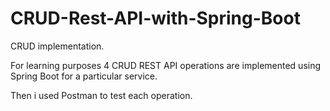 # CRUD-Rest-API-with-Spring-Boot
CRUD implementation.

For learning purposes 4 CRUD REST API operations are implemented using Spring Boot for a particular service.

Then i used Postman to test each operation.
